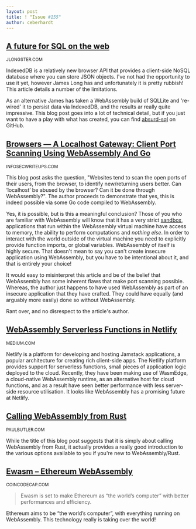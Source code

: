 ```yaml
---
layout: post
title: ! "Issue #155"
author: ceberhardt
---
```


## [A future for SQL on the web](https://jlongster.com/future-sql-web)

<small>JLONGSTER.COM</small>

IndexedDB is a relatively new browser API that provides a client-side NoSQL database where you can store JSON objects. I've not had the opportunity to use it yet, however James Long has and unfortunately it is pretty rubbish! This article details a number of the limitations.

As an alternative James has taken a WebAssembly build of SQLLite and 're-wired' it to persist data via IndexedDB, and the results ar really quite impressive. This blog post goes into a lot of technical detail, but if you just want to have a play with what has created, you can find [absurd-sql](https://github.com/jlongster/absurd-sql) on GitHub.

## [Browsers — A Localhost Gateway: Client Port Scanning Using WebAssembly And Go](https://infosecwriteups.com/identify-website-users-by-client-port-scanning-using-webassembly-and-go-e9798b4aa05c)

<small>INFOSECWRITEUPS.COM</small>

This blog post asks the question, "Websites tend to scan the open ports of their users, from the browser, to identify new/returning users better.
Can ‘localhost’ be abused by the browser? Can it be done through WebAssembly?". The author proceeds to demonstrate that yes, this is indeed possible via some Go code compiled to WebAssembly.

Yes, it is possible, but is this a meaningful conclusion? Those of you who are familiar with WebAssembly will know that it has a very strict [sandbox](https://en.wikipedia.org/wiki/Sandbox_(computer_security)), applications that run within the WebAssembly virtual machine have access to memory, the ability to perform computations and *nothing else*. In order to interact with the world outside of the virtual machine you need to explicitly provide function imports, or global variables. WebAssembly of itself is highly secure. That doesn't mean to say you can't create insecure application using WebAssembly, but you have to be intentional about it, and that is entirely your choice!

It would easy to misinterpret this article and be of the belief that WebAssembly has some inherent flaws that make port scanning possible. Whereas, the author just happens to have used WebAssembly as part of an insecure application that they have crafted. They could have equally (and arguably more easily) done so without WebAssembly.

Rant over, and no disrespect to the article's author.

## [WebAssembly Serverless Functions in Netlify](https://medium.com/wasm/webassembly-serverless-functions-in-netlify-7e23cb66d594)

<small>MEDIUM.COM</small>

Netlify is a platform for developing and hosting Jamstack applications, a popular architecture for creating rich client-side apps. The Netlify platform provides support for serverless functions, small pieces of application logic deployed to the cloud. Recently, they have been making use of WasmEdge, a cloud-native WebAssembly runtime, as an alternative host for cloud functions, and as a result have seen better performance with less server-side resource utilisation. It looks like WebAssembly has a promising future at Netlify.

## [Calling WebAssembly from Rust](https://paulbutler.org/2021/calling-webassembly-from-rust/)

<small>PAULBUTLER.COM</small>

While the title of this blog post suggests that it is simply about calling WebAssembly from Rust, it actually provides a really good introduction to the various options available to you if you're new to WebAssembly/Rust.

## [Ewasm – Ethereum WebAssembly](https://blog.coincodecap.com/ewasm-ethereum-webassembly)

<small>COINCODECAP.COM</small>

> Ewasm is set to make Ethereum as “the world’s computer” with better performances and efficiency.

Ethereum aims to be “the world’s computer”, with everything running on WebAssembly. This technology really is taking over the world!